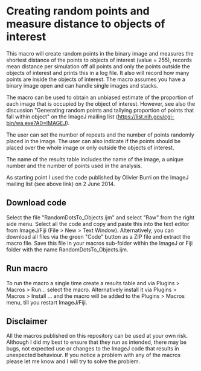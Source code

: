 # Creating random points and measure distance to objects of interest

This macro will create random points in the binary image and measures the shortest distance of the points to objects of interest (value = 255), records mean distance per simulation off all points and only the points outside the objects of interest and prints this in a log file. It also will record how many points are inside the objects of interest. The macro assumes you have a binary image open and can handle single images and stacks.

The macro can be used to obtain an unbiased estimate of the proportion of each image that is occupied by the object of interest. However, see also the discussion "Generating random points and tallying proportion of points that fall within object" on the ImageJ mailing list (https://list.nih.gov/cgi-bin/wa.exe?A0=IMAGEJ).

The user can set the number of repeats and the number of points randomly placed in the image. The user can also indicate if the points should be placed over the whole image or only outside the objects of interest.

The name of the results table includes the name of the image, a unique number and the number of points used in the analysis. 

As starting point I used the code published by Olivier Burri on the ImageJ mailing list (see above link) on 2 June 2014.

## Download code

Select the file "RandomDotsTo_Objects.ijm" and select "Raw" from the right side menu. Select all the code and copy and paste this into the text editor from ImageJ/Fiji (File > New > Text Window). Alternatively, you can download all files via the green "Code" button as a ZIP file and extract the macro file. Save this file in your macros sub-folder within the ImageJ or Fiji folder with the name RandomDotsTo_Objects.ijm.

## Run macro

To run the macro a single time create a results table and via Plugins > Macros > Run... select the macro. Alternatively install it via Plugins > Macros > Install ... and the macro will be added to the Plugins > Macros menu, till you restart ImageJ/Fiji.

## Disclaimer

All the macros published on this repository can be used at your own risk. Although I did my best to ensure that they run as intended, there may be bugs, not expected use or changes to the ImageJ code that results in unexpected behaviour. If you notice a problem with any of the macros please let me know and I will try to solve the problem.
